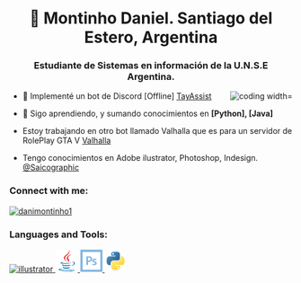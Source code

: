 <h1 align="center">🧠 Montinho Daniel. Santiago del Estero, Argentina</h1>
<h3 align="center">Estudiante de Sistemas en información de la U.N.S.E Argentina.</h3>
<img align="right" alt="coding width="200 src="https://i.pinimg.com/originals/54/b5/b5/54b5b572a814ce721e1b01adabed5c84.gif">

- 🔭 Implementé un bot de Discord [Offline] [TayAssist](https://discord.gg/GAjSbah6)

- 🌱 Sigo aprendiendo, y sumando conocimientos en **[Python], [Java]**

- Estoy trabajando en otro bot llamado Valhalla que es para un servidor de RolePlay GTA V [Valhalla](https://discord.gg/sMhEZ8cs)

- Tengo conocimientos en Adobe ilustrator, Photoshop, Indesign. [@Saicographic](@Saicographic)

<h3 align="left">Connect with me:</h3>
<p align="left">
<a href="https://instagram.com/danimontinho1" target="blank"><img align="center" src="https://raw.githubusercontent.com/rahuldkjain/github-profile-readme-generator/master/src/images/icons/Social/instagram.svg" alt="danimontinho1" height="30" width="40" /></a>
</p>

<h3 align="left">Languages and Tools:</h3>
<p align="left"> <a href="https://www.adobe.com/in/products/illustrator.html" target="_blank" rel="noreferrer"> <img src="https://www.vectorlogo.zone/logos/adobe_illustrator/adobe_illustrator-icon.svg" alt="illustrator" width="40" height="40"/> </a> <a href="https://www.java.com" target="_blank" rel="noreferrer"> <img src="https://raw.githubusercontent.com/devicons/devicon/master/icons/java/java-original.svg" alt="java" width="40" height="40"/> </a> <a href="https://www.photoshop.com/en" target="_blank" rel="noreferrer"> <img src="https://raw.githubusercontent.com/devicons/devicon/master/icons/photoshop/photoshop-line.svg" alt="photoshop" width="40" height="40"/> </a> <a href="https://www.python.org" target="_blank" rel="noreferrer"> <img src="https://raw.githubusercontent.com/devicons/devicon/master/icons/python/python-original.svg" alt="python" width="40" height="40"/> </a> </p>

